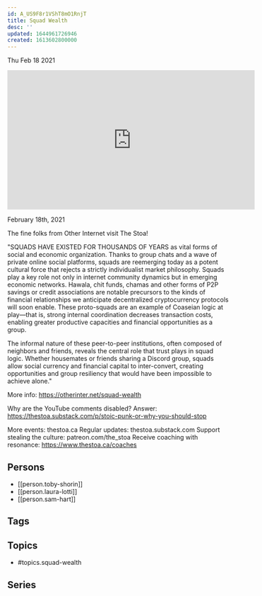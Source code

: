```yaml
---
id: A_US9F8r1VShT8mO1RnjT
title: Squad Wealth
desc: ''
updated: 1644961726946
created: 1613602800000
---
```





Thu Feb 18 2021

<iframe width="560" height="315" src="https://www.youtube.com/embed/mL-1zRqAPW0" title="Squad Wealth w/ Toby Shorin, Laura Lotti, and Sam Hart" frameborder="0" allow="accelerometer; autoplay; clipboard-write; encrypted-media; gyroscope; picture-in-picture" allowfullscreen ></iframe>

February 18th, 2021

The fine folks from Other Internet visit The Stoa! 

"SQUADS HAVE EXISTED FOR THOUSANDS OF YEARS as vital forms of social and economic organization. Thanks to group chats and a wave of private online social platforms, squads are reemerging today as a potent cultural force that rejects a strictly individualist market philosophy. Squads play a key role not only in internet community dynamics but in emerging economic networks. Hawala, chit funds, chamas and other forms of P2P savings or credit associations are notable precursors to the kinds of financial relationships we anticipate decentralized cryptocurrency protocols will soon enable. These proto-squads are an example of Coaseian logic at play—that is, strong internal coordination decreases transaction costs, enabling greater productive capacities and financial opportunities as a group.

The informal nature of these peer-to-peer institutions, often composed of neighbors and friends, reveals the central role that trust plays in squad logic. Whether housemates or friends sharing a Discord group, squads allow social currency and financial capital to inter-convert, creating opportunities and group resiliency that would have been impossible to achieve alone."

More info: https://otherinter.net/squad-wealth

Why are the YouTube comments disabled? Answer: https://thestoa.substack.com/p/stoic-punk-or-why-you-should-stop

More events: thestoa.ca
Regular updates: thestoa.substack.com
Support stealing the culture: patreon.com/the_stoa
Receive coaching with resonance: https://www.thestoa.ca/coaches

## Persons

- [[person.toby-shorin]]
- [[person.laura-lotti]]
- [[person.sam-hart]]

## Tags



## Topics

- #topics.squad-wealth

## Series



